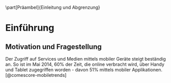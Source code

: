 



\part[Präambel]{Einleitung und Abgrenzung}



Einführung
==========

Motivation und Fragestellung
----------------------------


Der Zugriff auf Services und Medien mittels mobiler Geräte steigt beständig an. So ist im Mai 2014, 60% der Zeit, die online verbracht wird, über Handy und Tablet zugegriffen worden - davon 51% mittels mobiler Applikationen. [@comescore-mobiletrends]



